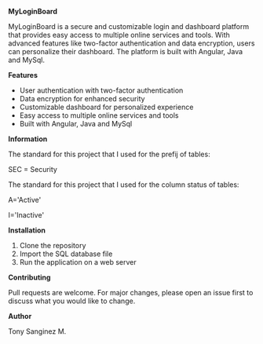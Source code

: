 **MyLoginBoard** 

MyLoginBoard is a secure and customizable login and dashboard platform that provides easy access to multiple online services and tools. With advanced features like two-factor authentication and data encryption, users can personalize their dashboard. The platform is built with Angular, Java and MySql.

**Features**

* User authentication with two-factor authentication
* Data encryption for enhanced security
* Customizable dashboard for personalized experience
* Easy access to multiple online services and tools
* Built with Angular, Java and MySql

**Information**

The standard for this project that I used for the prefij of tables:

SEC = Security

The standard for this project that I used for the column status of tables:

A='Active'

I='Inactive'

**Installation**

1. Clone the repository
2. Import the SQL database file
3. Run the application on a web server

**Contributing**

Pull requests are welcome. For major changes, please open an issue first to discuss what you would like to change.

**Author**

Tony Sanginez M.
